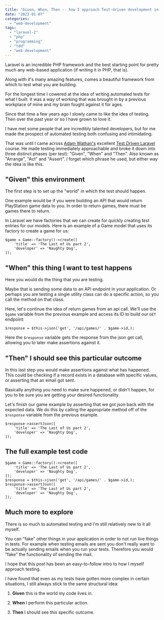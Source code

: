```yaml
---
title: "Given, When, Then -- how I approach Test-driven development in Laravel"
date: "2023-01-07"
categories: 
  - "web-development"
tags: 
  - "laravel-2"
  - "php"
  - "programming"
  - "tdd"
  - "web-development"
---
```


Laravel is an incredible PHP framework and the best starting point for pretty much any web-based application (if writing it in PHP, that is).

Along with it's many amazing features, comes a beautiful framework from which to test what you are building.

For the longest time I cowered at the idea of writing automated tests for what I built. It was a way of working that was brought in by a previous workplace of mine and my brain fought against it for ages.

Since that time a few years ago I slowly came to like the idea of testing. Then over the past year or so I have grown to love it.

I have met some people that are incredibly talented developers, but for me made the prospect of automated testing both confusing and intimidating.

That was until I came across [Adam Wathan's](https://adamwathan.me/) excellent [Test Driven Laravel](https://course.testdrivenlaravel.com/) course. He made testing immediately approachable and broke it down into three distinct phases (per test): "Given", "When" and "Then". Also known as "Arrange", "Act" and "Assert". I forget which phrase he used, but either way the idea is like this.

## "Given" this environment

The first step is to set up the "world" in which the test should happen.

One example would be if you were building an API that would return PlayStation game data to you. In order to return games, there must be games there to return.

In Laravel we have factories that we can create for quickly creating test entries for our models. Here is an example of a Game model that uses its factory to create a game for us:

```
$game = Game::factory()->create([
    'title' => 'The Last of Us part 2',
    'developer' => 'Naughty Dog',
]);
```

## "When" this thing I want to test happens

Here you would do the thing that you are testing.

Maybe that is sending some data to an API endpoint in your application. Or perhaps you are testing a single utility class can do a specific action, so you call the method on that class.

Here, let's continue the idea of return games from an api call. We'll use the `$game` variable from the previous example and access its ID to build our `GET` endpoint:

```
$response = $this->json('get', '/api/games/' . $game->id,);
```

Here the `$response` variable gets the response from the json get call, allowing you to later make assertions against it.

## "Then" I should see this particular outcome

In this last step you would make assertions against what has happened. This could be checking if a record exists in a database with specific values, or asserting that an email got sent.

Basically anything you need to make sure happened, or didn't happen, for you to be sure you are getting your desired functionality.

Let's finish our game example by asserting that we got json back with the expected data. We do this by calling the appropriate method off of the `$response` variable from the previous example.

```
$response->assertJson([
    'title' => 'The Last of Us part 2',
    'developer' => 'Naughty Dog',
]);
```

## The full example test code

```
$game = Game::factory()->create([
    'title' => 'The Last of Us part 2',
    'developer' => 'Naughty Dog',
]);
$response = $this->json('get', '/api/games/' . $game->id,);
$response->assertJson([
    'title' => 'The Last of Us part 2',
    'developer' => 'Naughty Dog',
]);
```

## Much more to explore

There is so much to automated testing and I'm still relatively new to it all myself.

You can "fake" other things in your application in order to not run live things in tests. For example when testing emails are sent you don't really want to be actually sending emails when you run your tests. Therefore you would "fake" the functionality of sending the mail.

I hope that this post has been an easy-to-follow intro to how I myself approach testing.

I have found that even as my tests have gotten more complex in certain situations, I still always stick to the same structural idea:

1. **Given** this is the world my code lives in.

3. **When** I perform this particular action.

5. **Then** I should see this specific outcome.
